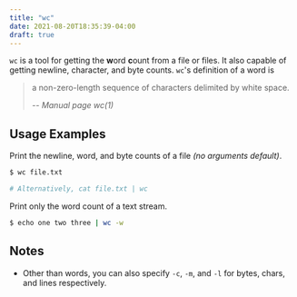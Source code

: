 ```yaml
---
title: "wc"
date: 2021-08-20T18:35:39-04:00
draft: true
---
```


`wc` is a tool for getting the **w**ord **c**ount from a file or files. It also capable
of getting newline, character, and byte counts. `wc`'s definition
of a word is

> a non-zero-length sequence of characters delimited by white space.
>
> -- <cite>Manual page wc(1)</cite>

## Usage Examples

Print the newline, word, and byte counts of a file _(no arguments default)_.

```bash
$ wc file.txt

# Alternatively, cat file.txt | wc
```

Print only the word count of a text stream.

```bash
$ echo one two three | wc -w
```

## Notes

- Other than words, you can also specify `-c`, `-m`, and `-l` for
  bytes, chars, and lines respectively.
